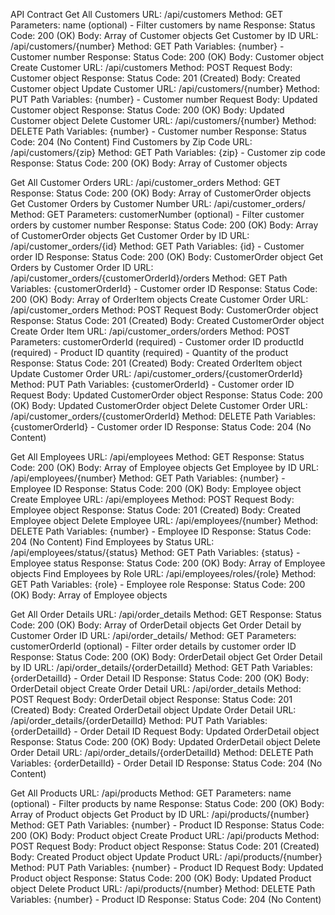 API Contract
Get All Customers
URL: /api/customers
Method: GET
Parameters:
name (optional) - Filter customers by name
Response:
Status Code: 200 (OK)
Body: Array of Customer objects
Get Customer by ID
URL: /api/customers/{number}
Method: GET
Path Variables:
{number} - Customer number
Response:
Status Code: 200 (OK)
Body: Customer object
Create Customer
URL: /api/customers
Method: POST
Request Body: Customer object
Response:
Status Code: 201 (Created)
Body: Created Customer object
Update Customer
URL: /api/customers/{number}
Method: PUT
Path Variables:
{number} - Customer number
Request Body: Updated Customer object
Response:
Status Code: 200 (OK)
Body: Updated Customer object
Delete Customer
URL: /api/customers/{number}
Method: DELETE
Path Variables:
{number} - Customer number
Response:
Status Code: 204 (No Content)
Find Customers by Zip Code
URL: /api/customers/{zip}
Method: GET
Path Variables:
{zip} - Customer zip code
Response:
Status Code: 200 (OK)
Body: Array of Customer objects

Get All Customer Orders
URL: /api/customer_orders
Method: GET
Response:
Status Code: 200 (OK)
Body: Array of CustomerOrder objects
Get Customer Orders by Customer Number
URL: /api/customer_orders/
Method: GET
Parameters:
customerNumber (optional) - Filter customer orders by customer number
Response:
Status Code: 200 (OK)
Body: Array of CustomerOrder objects
Get Customer Order by ID
URL: /api/customer_orders/{id}
Method: GET
Path Variables:
{id} - Customer order ID
Response:
Status Code: 200 (OK)
Body: CustomerOrder object
Get Orders by Customer Order ID
URL: /api/customer_orders/{customerOrderId}/orders
Method: GET
Path Variables:
{customerOrderId} - Customer order ID
Response:
Status Code: 200 (OK)
Body: Array of OrderItem objects
Create Customer Order
URL: /api/customer_orders
Method: POST
Request Body: CustomerOrder object
Response:
Status Code: 201 (Created)
Body: Created CustomerOrder object
Create Order Item
URL: /api/customer_orders/orders
Method: POST
Parameters:
customerOrderId (required) - Customer order ID
productId (required) - Product ID
quantity (required) - Quantity of the product
Response:
Status Code: 201 (Created)
Body: Created OrderItem object
Update Customer Order
URL: /api/customer_orders/{customerOrderId}
Method: PUT
Path Variables:
{customerOrderId} - Customer order ID
Request Body: Updated CustomerOrder object
Response:
Status Code: 200 (OK)
Body: Updated CustomerOrder object
Delete Customer Order
URL: /api/customer_orders/{customerOrderId}
Method: DELETE
Path Variables:
{customerOrderId} - Customer order ID
Response:
Status Code: 204 (No Content)

Get All Employees
URL: /api/employees
Method: GET
Response:
Status Code: 200 (OK)
Body: Array of Employee objects
Get Employee by ID
URL: /api/employees/{number}
Method: GET
Path Variables:
{number} - Employee ID
Response:
Status Code: 200 (OK)
Body: Employee object
Create Employee
URL: /api/employees
Method: POST
Request Body: Employee object
Response:
Status Code: 201 (Created)
Body: Created Employee object
Delete Employee
URL: /api/employees/{number}
Method: DELETE
Path Variables:
{number} - Employee ID
Response:
Status Code: 204 (No Content)
Find Employees by Status
URL: /api/employees/status/{status}
Method: GET
Path Variables:
{status} - Employee status
Response:
Status Code: 200 (OK)
Body: Array of Employee objects
Find Employees by Role
URL: /api/employees/roles/{role}
Method: GET
Path Variables:
{role} - Employee role
Response:
Status Code: 200 (OK)
Body: Array of Employee objects

Get All Order Details
URL: /api/order_details
Method: GET
Response:
Status Code: 200 (OK)
Body: Array of OrderDetail objects
Get Order Detail by Customer Order ID
URL: /api/order_details/
Method: GET
Parameters:
customerOrderId (optional) - Filter order details by customer order ID
Response:
Status Code: 200 (OK)
Body: OrderDetail object
Get Order Detail by ID
URL: /api/order_details/{orderDetailId}
Method: GET
Path Variables:
{orderDetailId} - Order Detail ID
Response:
Status Code: 200 (OK)
Body: OrderDetail object
Create Order Detail
URL: /api/order_details
Method: POST
Request Body: OrderDetail object
Response:
Status Code: 201 (Created)
Body: Created OrderDetail object
Update Order Detail
URL: /api/order_details/{orderDetailId}
Method: PUT
Path Variables:
{orderDetailId} - Order Detail ID
Request Body: Updated OrderDetail object
Response:
Status Code: 200 (OK)
Body: Updated OrderDetail object
Delete Order Detail
URL: /api/order_details/{orderDetailId}
Method: DELETE
Path Variables:
{orderDetailId} - Order Detail ID
Response:
Status Code: 204 (No Content)


Get All Products
URL: /api/products
Method: GET
Parameters:
name (optional) - Filter products by name
Response:
Status Code: 200 (OK)
Body: Array of Product objects
Get Product by ID
URL: /api/products/{number}
Method: GET
Path Variables:
{number} - Product ID
Response:
Status Code: 200 (OK)
Body: Product object
Create Product
URL: /api/products
Method: POST
Request Body: Product object
Response:
Status Code: 201 (Created)
Body: Created Product object
Update Product
URL: /api/products/{number}
Method: PUT
Path Variables:
{number} - Product ID
Request Body: Updated Product object
Response:
Status Code: 200 (OK)
Body: Updated Product object
Delete Product
URL: /api/products/{number}
Method: DELETE
Path Variables:
{number} - Product ID
Response:
Status Code: 204 (No Content)